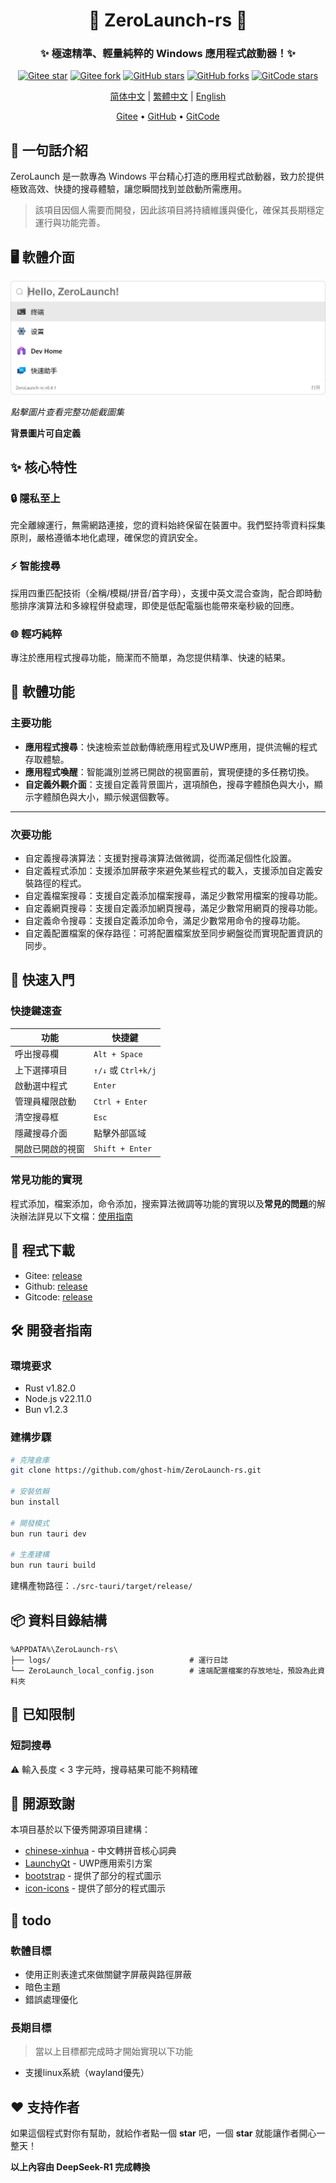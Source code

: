 

<div align="center">
<!--
    <p align="center">
         <img src="./Web/src/assets/logo.png" height="128" alt="ZeroLaunch-logo"/> 
    </p>
-->
    <h1>🚀 ZeroLaunch-rs 🚀</h1>
</div>

<div align="center"><h3>✨ 極速精準、輕量純粹的 Windows 應用程式啟動器！✨</h3></div>

<div align="center">

[![Gitee star](https://gitee.com/ghost-him/ZeroLaunch-rs/badge/star.svg?theme=dark)](https://gitee.com/ghost-him/ZeroLaunch-rs/stargazers)
[![Gitee fork](https://gitee.com/ghost-him/ZeroLaunch-rs/badge/fork.svg?theme=dark)](https://gitee.com/ghost-him/ZeroLaunch-rs/members)
[![GitHub stars](https://img.shields.io/github/stars/ghost-him/ZeroLaunch-rs.svg?style=social)](https://github.com/ghost-him/ZeroLaunch-rs/stargazers)
[![GitHub forks](https://img.shields.io/github/forks/ghost-him/ZeroLaunch-rs.svg?style=social)](https://github.com/ghost-him/ZeroLaunch-rs/network/members)
[![GitCode stars](https://gitcode.com/ghost-him/ZeroLaunch-rs/star/badge.svg)](https://gitcode.com/ghost-him/ZeroLaunch-rs/stargazers)

</div>

<div align="center">

[简体中文](README.md) | [繁體中文](readme-cn2.md) | [English](readme-en.md)

</div>


<div align="center">
    <a href="https://gitee.com/ghost-him/ZeroLaunch-rs" target="_blank">Gitee</a> •
    <a href="https://github.com/ghost-him/ZeroLaunch-rs" target="_blank">GitHub</a> •
    <a href="https://gitcode.com/ghost-him/ZeroLaunch-rs" target="_blank">GitCode</a>
</div>

## 📕 一句話介紹

ZeroLaunch 是一款專為 Windows 平台精心打造的應用程式啟動器，致力於提供極致高效、快捷的搜尋體驗，讓您瞬間找到並啟動所需應用。

> 該項目因個人需要而開發，因此該項目將持續維護與優化，確保其長期穩定運行與功能完善。

## 🖥️ 軟體介面

[![主介面預覽](asset/主界面.png)](asset/picture-cn.md)

*點擊圖片查看完整功能截圖集*

**背景圖片可自定義**

## ✨ 核心特性

### 🔒 隱私至上
完全離線運行，無需網路連接，您的資料始終保留在裝置中。我們堅持零資料採集原則，嚴格遵循本地化處理，確保您的資訊安全。

### ⚡ 智能搜尋
採用四重匹配技術（全稱/模糊/拼音/首字母），支援中英文混合查詢，配合即時動態排序演算法和多線程併發處理，即使是低配電腦也能帶來毫秒級的回應。

### 🌐 輕巧純粹
專注於應用程式搜尋功能，簡潔而不簡單，為您提供精準、快速的結果。

## 🔬 軟體功能

### 主要功能

* **應用程式搜尋**：快速檢索並啟動傳統應用程式及UWP應用，提供流暢的程式存取體驗。
* **應用程式喚醒**：智能識別並將已開啟的視窗置前，實現便捷的多任務切換。
* **自定義外觀介面**：支援自定義背景圖片，選項顏色，搜尋字體顏色與大小，顯示字體顏色與大小，顯示候選個數等。

---
### 次要功能

* 自定義搜尋演算法：支援對搜尋演算法做微調，從而滿足個性化設置。
* 自定義程式添加：支援添加屏蔽字來避免某些程式的載入，支援添加自定義安裝路徑的程式。
* 自定義檔案搜尋：支援自定義添加檔案搜尋，滿足少數常用檔案的搜尋功能。
* 自定義網頁搜尋：支援自定義添加網頁搜尋，滿足少數常用網頁的搜尋功能。
* 自定義命令搜尋：支援自定義添加命令，滿足少數常用命令的搜尋功能。
* 自定義配置檔案的保存路徑：可將配置檔案放至同步網盤從而實現配置資訊的同步。

## 🚀 快速入門

### 快捷鍵速查

| 功能                | 快捷鍵           |
|---------------------|------------------|
| 呼出搜尋欄          | `Alt + Space`    |
| 上下選擇項目        | `↑/↓` 或 `Ctrl+k/j` |
| 啟動選中程式        | `Enter`          |
| 管理員權限啟動      | `Ctrl + Enter`   |
| 清空搜尋框          | `Esc`            |
| 隱藏搜尋介面        | 點擊外部區域      |
| 開啟已開啟的視窗     | `Shift + Enter` |

### 常見功能的實現

程式添加，檔案添加，命令添加，搜索算法微調等功能的實現以及**常見的問題**的解決辦法詳見以下文檔：[使用指南](doc/Feature_Implementation_Guide_cn2.md)

## 🚩 程式下載

* Gitee: [release](https://gitee.com/ghost-him/ZeroLaunch-rs/releases)
* Github: [release](https://github.com/ghost-him/ZeroLaunch-rs/releases)
* Gitcode: [release](https://gitcode.com/ghost-him/ZeroLaunch-rs/releases)

## 🛠️ 開發者指南

### 環境要求

* Rust v1.82.0
* Node.js v22.11.0
* Bun v1.2.3

### 建構步驟

```bash
# 克隆倉庫
git clone https://github.com/ghost-him/ZeroLaunch-rs.git

# 安裝依賴
bun install

# 開發模式
bun run tauri dev

# 生產建構
bun run tauri build
```

建構產物路徑：`./src-tauri/target/release/`

## 📦 資料目錄結構

```
%APPDATA%\ZeroLaunch-rs\
├── logs/                               # 運行日誌
└── ZeroLaunch_local_config.json        # 遠端配置檔案的存放地址，預設為此資料夾
```

## 📌 已知限制

### 短詞搜尋

⚠️ 輸入長度 < 3 字元時，搜尋結果可能不夠精確

## 🤝 開源致謝

本項目基於以下優秀開源項目建構：

* [chinese-xinhua](https://github.com/pwxcoo/chinese-xinhua) - 中文轉拼音核心詞典
* [LaunchyQt](https://github.com/samsonwang/LaunchyQt) - UWP應用索引方案
* [bootstrap](https://icons.bootcss.com/) - 提供了部分的程式圖示
* [icon-icons](https://icon-icons.com/zh/) - 提供了部分的程式圖示

## 🎯 todo

### 軟體目標

* 使用正則表達式來做關鍵字屏蔽與路徑屏蔽
* 暗色主題
* 錯誤處理優化

### 長期目標

> 當以上目標都完成時才開始實現以下功能

* 支援linux系統（wayland優先）

## ❤️ 支持作者

如果這個程式對你有幫助，就給作者點一個 **star** 吧，一個 **star** 就能讓作者開心一整天！

**以上內容由 DeepSeek-R1 完成轉換**